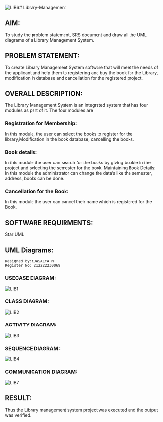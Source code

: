 ![LIB6](https://github.com/Kowsalyasathya/Library-Management/assets/118671457/db5ffc71-ed42-4270-9872-2e30d26d5508)# Library-Management
## AIM:
To study the problem statement, SRS document and draw all the UML diagrams of a Library Management System.
## PROBLEM STATEMENT:
To create Library Management System software that will meet the needs of the applicant
and help them to registering and buy the book for the Library, modification in database and
cancellation for the registered project.
## OVERALL DESCRIPTION:
The Library Management System is an integrated system that has four modules as part of
it. The four modules are
### Registration for Membership:
In this module, the user can select the books to register for the library,Modification in the book
database, cancelling the books.
### Book details:
In this module the user can search for the books by giving bookie in the project and selecting
the semester for the book.
Maintaining Book Details:
In this module the administrator can change the data’s like the semester, address, books can be
done.
### Cancellation for the Book:
In this module the user can cancel their name which is registered for the Book.
## SOFTWARE REQUIRMENTS:
Star UML
## UML Diagrams:
```
Designed by:KOWSALYA M
Register No: 212222230069
```
### USECASE DIAGRAM:
![LIB1](https://github.com/Kowsalyasathya/Library-Management/assets/118671457/b2421b6f-e9fa-48aa-9bd1-19ec9c4b04d8)

### CLASS DIAGRAM:
![LIB2](https://github.com/Kowsalyasathya/Library-Management/assets/118671457/431f305c-dc1a-4b5d-b0f0-174870577a67)

### ACTIVITY DIAGRAM:
![LIB3](https://github.com/Kowsalyasathya/Library-Management/assets/118671457/b0683f04-a8b9-4f54-b379-dffbd52d591a)

### SEQUENCE DIAGRAM:
![LIB4](https://github.com/Kowsalyasathya/Library-Management/assets/118671457/312d4b6c-a662-4b4d-a817-b7b4a6af7b5c)

### COMMUNICATION DIAGRAM:
![LIB7](https://github.com/Kowsalyasathya/Library-Management/assets/118671457/f13a73b1-6356-45e2-bcff-06701376fca7)
## RESULT:

Thus the Library management system project was executed and the output was verified.
